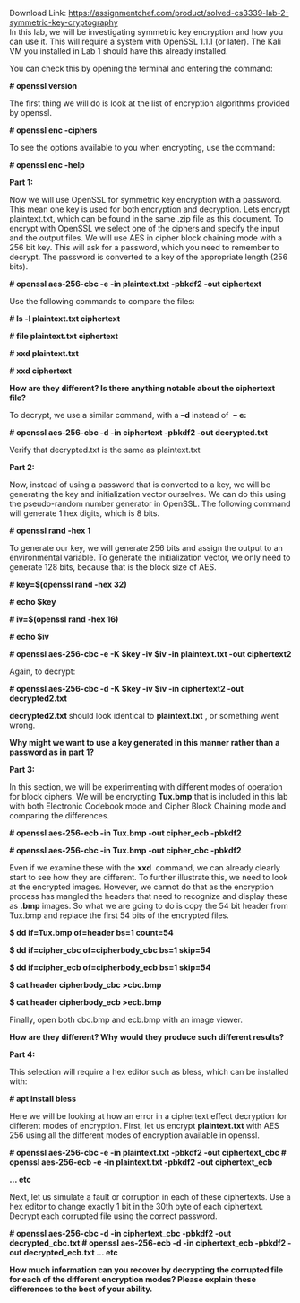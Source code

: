 Download Link: https://assignmentchef.com/product/solved-cs3339-lab-2-symmetric-key-cryptography
<br>
In this lab, we will be investigating symmetric key encryption and how you can use it. This will require a system with OpenSSL 1.1.1 (or later). The Kali VM you installed in Lab 1 should have this already installed.




You can check this by opening the terminal and entering the command:




<strong># openssl version </strong>




The first thing we will do is look at the list of encryption algorithms provided by openssl.




<strong># openssl enc -ciphers </strong>

<strong> </strong>

To see the options available to you when encrypting, use the command:




<strong># openssl enc -help </strong>

<strong> </strong>

<strong>Part 1:  </strong>

Now we will use OpenSSL for symmetric key encryption with a password. This mean one key is used for both encryption and decryption. Lets encrypt plaintext.txt, which can be found in the same .zip file as this document. To encrypt with OpenSSL we select one of the ciphers and specify the input and the output files. We will use AES in cipher block chaining mode with a 256 bit key. This will ask for a password, which you need to remember to decrypt. The password is converted to a key of the appropriate length (256 bits).




<strong># openssl aes-256-cbc -e -in plaintext.txt -pbkdf2 -out ciphertext </strong>

<strong> </strong>

Use the following commands to compare the files:

<strong> </strong>

<strong># ls -l plaintext.txt ciphertext </strong>

<strong># file plaintext.txt ciphertext </strong>

<strong># xxd plaintext.txt </strong>

<strong># xxd ciphertext </strong>

<strong> </strong>

<strong>How are they different? Is there anything notable about the ciphertext file? </strong>










To decrypt, we use a similar command, with a <strong>–</strong>​ <strong>d</strong> instead of ​ <strong>–</strong>​ <strong>e: </strong>

<strong> </strong>

<strong># openssl aes-256-cbc -d -in ciphertext -pbkdf2 -out decrypted.txt </strong>

<strong> </strong>

Verify that decrypted.txt is the same as plaintext.txt







<strong>Part 2: </strong>

Now, instead of using a password that is converted to a key, we will be generating the key and initialization vector ourselves. We can do this using the pseudo-random number generator in OpenSSL. The following command will generate 1 hex digits, which is 8 bits.




<strong># openssl rand -hex 1 </strong>

<strong> </strong>

To generate our key, we will generate 256 bits and assign the output to an environmental variable. To generate the initialization vector, we only need to generate 128 bits, because that is the block size of AES.

<strong> </strong>

<strong># key=$(openssl rand -hex 32) </strong>

<strong># echo $key </strong>

<strong># iv=$(openssl rand -hex 16) </strong>

<strong># echo $iv </strong>

<strong># openssl aes-256-cbc -e -K $key -iv $iv -in plaintext.txt -out ciphertext2 </strong>

<strong> </strong>

Again, to decrypt:




<strong># openssl aes-256-cbc -d -K $key -iv $iv -in ciphertext2 -out decrypted2.txt  </strong>

<strong> </strong>

<strong>decrypted2.txt </strong>should look identical to ​ <strong>plaintext.txt</strong>​ , or something went wrong.​







<strong>Why might we want to use a key generated in this manner rather than a password as in part 1? </strong>

<strong> </strong>

<strong> </strong>

<strong> </strong>

<strong> </strong>

<strong> </strong>

<strong> </strong>

<strong> </strong>

<strong> </strong>

<strong> </strong>




<strong>Part 3: </strong>

In this section, we will be experimenting with different modes of operation for block ciphers. We will be encrypting <strong>Tux.bmp</strong>​         that is included in this lab with both Electronic Codebook mode and​           Cipher Block Chaining mode and comparing the differences.




<strong># openssl aes-256-ecb -in Tux.bmp -out cipher_ecb -pbkdf2 </strong>

<strong># openssl aes-256-cbc -in Tux.bmp -out cipher_cbc -pbkdf2 </strong>

<strong> </strong>

Even if we examine these with the <strong>xxd</strong>​            ​ command, we can already clearly start to see how they are different. To further illustrate this, we need to look at the encrypted images. However, we cannot do that as the encryption process has mangled the headers that need to recognize and display these as <strong>.bmp</strong>​      images. So what we are going to do is copy the 54 bit header from​   Tux.bmp and replace the first 54 bits of the encrypted files.

<strong>$ dd if=Tux.bmp of=header bs=1 count=54 </strong>

<strong>$ dd if=cipher_cbc of=cipherbody_cbc bs=1 skip=54 </strong>

<strong>$ dd if=cipher_ecb of=cipherbody_ecb bs=1 skip=54 </strong>

<strong>$ cat header cipherbody_cbc &gt;cbc.bmp </strong>

<strong>$ cat header cipherbody_ecb &gt;ecb.bmp </strong>







Finally, open both cbc.bmp and ecb.bmp with an image viewer.<strong>  </strong>

<strong> </strong>

<strong>How are they different? Why would they produce such different results? </strong>

<strong> </strong>

<strong> </strong>

<strong> </strong>

<strong> </strong>

<strong> </strong>

<strong> </strong>

<strong> </strong>

<strong> </strong>

<strong>Part 4: </strong>

This selection will require a hex editor such as bless, which can be installed with:




<strong># apt install bless </strong>




Here we will be looking at how an error in a ciphertext effect decryption for different modes of encryption. First, let us encrypt <strong>plaintext.txt</strong>​           with AES 256 using all the different modes of​ encryption available in openssl.




<strong># openssl aes-256-cbc -e -in plaintext.txt -pbkdf2 -out ciphertext_cbc # openssl aes-256-ecb -e -in plaintext.txt -pbkdf2 -out ciphertext_ecb </strong>

<strong>… etc </strong>

Next, let us simulate a fault or corruption in each of these ciphertexts. Use a hex editor to change exactly 1 bit in the 30th byte of each ciphertext. Decrypt each corrupted file using the correct password.




<strong># openssl aes-256-cbc -d -in ciphertext_cbc -pbkdf2  -out decrypted_cbc.txt  # openssl aes-256-ecb -d -in ciphertext_ecb -pbkdf2  -out decrypted_ecb.txt  … etc</strong>




<strong>How much information can you recover by decrypting the corrupted file for each of the different encryption modes? Please explain these differences to the best of your ability. </strong>